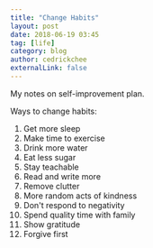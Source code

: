 ```yaml
---
title: "Change Habits"
layout: post
date: 2018-06-19 03:45
tag: [life]
category: blog
author: cedrickchee
externalLink: false
---
```


My notes on self-improvement plan.

Ways to change habits:

1. Get more sleep
2. Make time to exercise
3. Drink more water
4. Eat less sugar
5. Stay teachable
6. Read and write more
7. Remove clutter
8. More random acts of kindness
9. Don't respond to negativity
10. Spend quality time with family
11. Show gratitude 
12. Forgive first